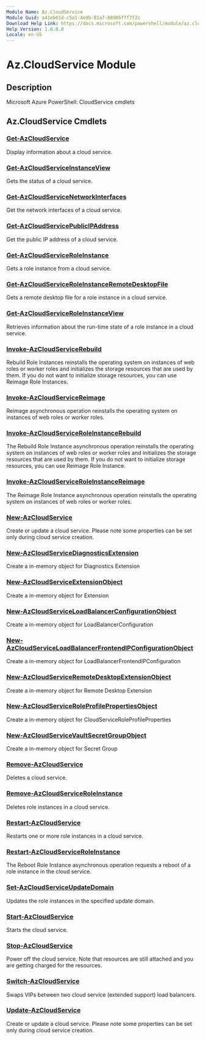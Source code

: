 ```yaml
---
Module Name: Az.CloudService
Module Guid: a41eb61d-c5a1-4e9b-81a7-b8905fff7f2c
Download Help Link: https://docs.microsoft.com/powershell/module/az.cloudservice
Help Version: 1.0.0.0
Locale: en-US
---
```


# Az.CloudService Module
## Description
Microsoft Azure PowerShell: CloudService cmdlets

## Az.CloudService Cmdlets
### [Get-AzCloudService](Get-AzCloudService.md)
Display information about a cloud service.

### [Get-AzCloudServiceInstanceView](Get-AzCloudServiceInstanceView.md)
Gets the status of a cloud service.

### [Get-AzCloudServiceNetworkInterfaces](Get-AzCloudServiceNetworkInterfaces.md)
Get the network interfaces of a cloud service.

### [Get-AzCloudServicePublicIPAddress](Get-AzCloudServicePublicIPAddress.md)
Get the public IP address of a cloud service.

### [Get-AzCloudServiceRoleInstance](Get-AzCloudServiceRoleInstance.md)
Gets a role instance from a cloud service.

### [Get-AzCloudServiceRoleInstanceRemoteDesktopFile](Get-AzCloudServiceRoleInstanceRemoteDesktopFile.md)
Gets a remote desktop file for a role instance in a cloud service.

### [Get-AzCloudServiceRoleInstanceView](Get-AzCloudServiceRoleInstanceView.md)
Retrieves information about the run-time state of a role instance in a cloud service.

### [Invoke-AzCloudServiceRebuild](Invoke-AzCloudServiceRebuild.md)
Rebuild Role Instances reinstalls the operating system on instances of web roles or worker roles and initializes the storage resources that are used by them.
If you do not want to initialize storage resources, you can use Reimage Role Instances.

### [Invoke-AzCloudServiceReimage](Invoke-AzCloudServiceReimage.md)
Reimage asynchronous operation reinstalls the operating system on instances of web roles or worker roles.

### [Invoke-AzCloudServiceRoleInstanceRebuild](Invoke-AzCloudServiceRoleInstanceRebuild.md)
The Rebuild Role Instance asynchronous operation reinstalls the operating system on instances of web roles or worker roles and initializes the storage resources that are used by them.
If you do not want to initialize storage resources, you can use Reimage Role Instance.

### [Invoke-AzCloudServiceRoleInstanceReimage](Invoke-AzCloudServiceRoleInstanceReimage.md)
The Reimage Role Instance asynchronous operation reinstalls the operating system on instances of web roles or worker roles.

### [New-AzCloudService](New-AzCloudService.md)
Create or update a cloud service.
Please note some properties can be set only during cloud service creation.

### [New-AzCloudServiceDiagnosticsExtension](New-AzCloudServiceDiagnosticsExtension.md)
Create a in-memory object for Diagnostics Extension

### [New-AzCloudServiceExtensionObject](New-AzCloudServiceExtensionObject.md)
Create a in-memory object for Extension

### [New-AzCloudServiceLoadBalancerConfigurationObject](New-AzCloudServiceLoadBalancerConfigurationObject.md)
Create a in-memory object for LoadBalancerConfiguration

### [New-AzCloudServiceLoadBalancerFrontendIPConfigurationObject](New-AzCloudServiceLoadBalancerFrontendIPConfigurationObject.md)
Create a in-memory object for LoadBalancerFrontendIPConfiguration

### [New-AzCloudServiceRemoteDesktopExtensionObject](New-AzCloudServiceRemoteDesktopExtensionObject.md)
Create a in-memory object for Remote Desktop Extension

### [New-AzCloudServiceRoleProfilePropertiesObject](New-AzCloudServiceRoleProfilePropertiesObject.md)
Create a in-memory object for CloudServiceRoleProfileProperties

### [New-AzCloudServiceVaultSecretGroupObject](New-AzCloudServiceVaultSecretGroupObject.md)
Create a in-memory object for Secret Group

### [Remove-AzCloudService](Remove-AzCloudService.md)
Deletes a cloud service.

### [Remove-AzCloudServiceRoleInstance](Remove-AzCloudServiceRoleInstance.md)
Deletes role instances in a cloud service.

### [Restart-AzCloudService](Restart-AzCloudService.md)
Restarts one or more role instances in a cloud service.

### [Restart-AzCloudServiceRoleInstance](Restart-AzCloudServiceRoleInstance.md)
The Reboot Role Instance asynchronous operation requests a reboot of a role instance in the cloud service.

### [Set-AzCloudServiceUpdateDomain](Set-AzCloudServiceUpdateDomain.md)
Updates the role instances in the specified update domain.

### [Start-AzCloudService](Start-AzCloudService.md)
Starts the cloud service.

### [Stop-AzCloudService](Stop-AzCloudService.md)
Power off the cloud service.
Note that resources are still attached and you are getting charged for the resources.

### [Switch-AzCloudService](Switch-AzCloudService.md)
Swaps VIPs between two cloud service (extended support) load balancers.

### [Update-AzCloudService](Update-AzCloudService.md)
Create or update a cloud service.
Please note some properties can be set only during cloud service creation.

